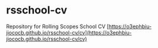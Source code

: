 # rsschool-cv
Repository for Rolling Scopes School CV
[https://o3ephbiu-jiococb.github.io/rsschool-cv/cv](https://o3ephbiu-jiococb.github.io/rsschool-cv/cv)
